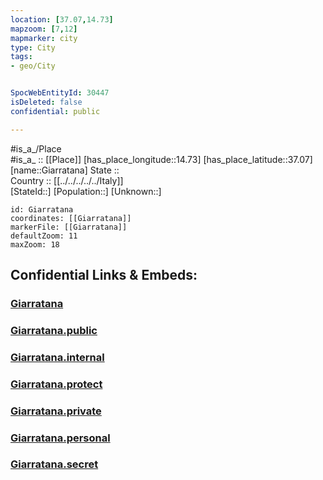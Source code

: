 ```yaml
---
location: [37.07,14.73] 
mapzoom: [7,12] 
mapmarker: city 
type: City
tags:
- geo/City


SpocWebEntityId: 30447
isDeleted: false
confidential: public

---
```

#is_a_/Place  
#is_a_ :: [[Place]] 
[has_place_longitude::14.73] 
[has_place_latitude::37.07] 
[name::Giarratana] 
State ::  
Country :: [[../../../../../Italy]]  
[StateId::] 
[Population::] 
[Unknown::] 


```leaflet
id: Giarratana
coordinates: [[Giarratana]] 
markerFile: [[Giarratana]] 
defaultZoom: 11 
maxZoom: 18
```


## Confidential Links & Embeds: 

### [Giarratana](/_Standards/Earth/Continent/Europe/Europe~South/Italy/regions~Italy/Sicily/Ragusa/City/Giarratana.md) 

### [Giarratana.public](/_public/Earth/Continent/Europe/Europe~South/Italy/regions~Italy/Sicily/Ragusa/City/Giarratana.public.md) 

### [Giarratana.internal](/_internal/Earth/Continent/Europe/Europe~South/Italy/regions~Italy/Sicily/Ragusa/City/Giarratana.internal.md) 

### [Giarratana.protect](/_protect/Earth/Continent/Europe/Europe~South/Italy/regions~Italy/Sicily/Ragusa/City/Giarratana.protect.md) 

### [Giarratana.private](/_private/Earth/Continent/Europe/Europe~South/Italy/regions~Italy/Sicily/Ragusa/City/Giarratana.private.md) 

### [Giarratana.personal](/_personal/Earth/Continent/Europe/Europe~South/Italy/regions~Italy/Sicily/Ragusa/City/Giarratana.personal.md) 

### [Giarratana.secret](/_secret/Earth/Continent/Europe/Europe~South/Italy/regions~Italy/Sicily/Ragusa/City/Giarratana.secret.md)

